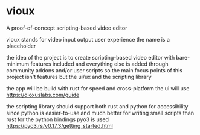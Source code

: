 # vioux
A proof-of-concept scripting-based video editor

vioux stands for video input output user experience
the name is a placeholder

the idea of the project is to create scripting-based video editor
with bare-minimum features included and everything else is added through community addons and/or user scripts
so the main focus points of this project isn't features but the ui/ux and the scripting library

the app will be build with rust for speed and cross-platform
the ui will use https://dioxuslabs.com/guide

the scripting library should support both rust and python for accessibility
since python is easier-to-use and much better for writing small scripts than rust
for the python bindings pyo3 is used
https://pyo3.rs/v0.17.3/getting_started.html

